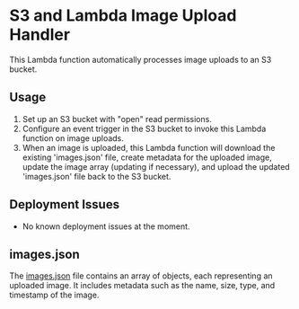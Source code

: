 # S3 and Lambda Image Upload Handler

This Lambda function automatically processes image uploads to an S3 bucket.

## Usage

1. Set up an S3 bucket with "open" read permissions.
2. Configure an event trigger in the S3 bucket to invoke this Lambda function on image uploads.
3. When an image is uploaded, this Lambda function will download the existing 'images.json' file, create metadata for the uploaded image, update the image array (updating if necessary), and upload the updated 'images.json' file back to the S3 bucket.

## Deployment Issues

- No known deployment issues at the moment.

## images.json

The [images.json](link-to-images-json-file) file contains an array of objects, each representing an uploaded image. It includes metadata such as the name, size, type, and timestamp of the image.

